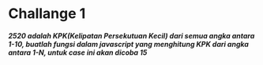 # Challange 1
##### 2520 adalah KPK(Kelipatan Persekutuan Kecil) dari semua angka antara 1-10, buatlah fungsi dalam javascript yang menghitung KPK dari angka antara 1-N, untuk case ini akan dicoba 15